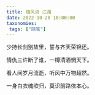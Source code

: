 ```yaml
---
title: 随风流 江湖
date: 2022-10-28 18:00:00
taxonomies:
 tags: ["随笔"]
---
```



少持长剑别故里，誓与齐天荣锦还。

情仇三许断了谁，一樽清酒惘天下。

看人间岁月流逝，听风中万物超然。

一身白衣魂欲归，莫识前路依本心。


